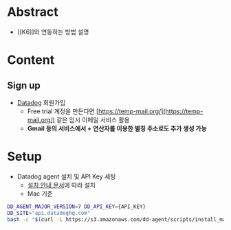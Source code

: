 # Abstract
- [[K6]]와 연동하는 방법 설명
# Content
## Sign up
- [Datadog](https://www.datadoghq.com/) 회원가입
    - Free trial 계정을 만든다면 [https://temp-mail.org/](https://temp-mail.org/) 같은 임시 이메일 서비스 활용
    - **Gmail 등의 서비스에서 + 연산자를 이용한 별칭 주소로도 추가 생성 가능**
# Setup
- Datadog agent 설치 및 API Key 세팅
    - [설치 안내 문서]([https://app.datadoghq.com/account/settings?_gl=1*1qy7mr1*_ga*ODM1MzU3MzEuMTYzMjM3OTkzMg](https://app.datadoghq.com/account/settings?_gl=1*1qy7mr1*_ga*ODM1MzU3MzEuMTYzMjM3OTkzMg)..__ga_KN80RDFSQK_MTYzMjM4MjM0My4yLjEuMTYzMjM4MjUxMC4w#agent/mac)에 따라 설치
	- Mac 기준
```bash
DD_AGENT_MAJOR_VERSION=7 DD_API_KEY={API_KEY}
DD_SITE="ap1.datadoghq.com" 
bash -c "$(curl -L https://s3.amazonaws.com/dd-agent/scripts/install_mac_os.sh)"
```
